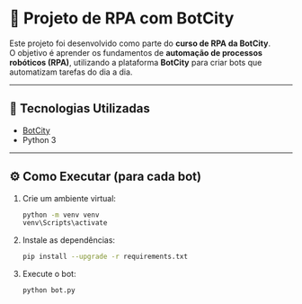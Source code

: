 # 🤖 Projeto de RPA com BotCity

Este projeto foi desenvolvido como parte do **curso de RPA da BotCity**.  
O objetivo é aprender os fundamentos de **automação de processos robóticos (RPA)**, utilizando a plataforma **BotCity** para criar bots que automatizam tarefas do dia a dia.

---

## 🚀 Tecnologias Utilizadas
- [BotCity](https://botcity.dev)  
- Python 3  
---

## ⚙️ Como Executar (para cada bot)
1. Crie um ambiente virtual:
   ```bash
   python -m venv venv
   venv\Scripts\activate
   ```
2. Instale as dependências:
   ```bash
   pip install --upgrade -r requirements.txt
   ```
3. Execute o bot:
   ```bash
   python bot.py
   ```
